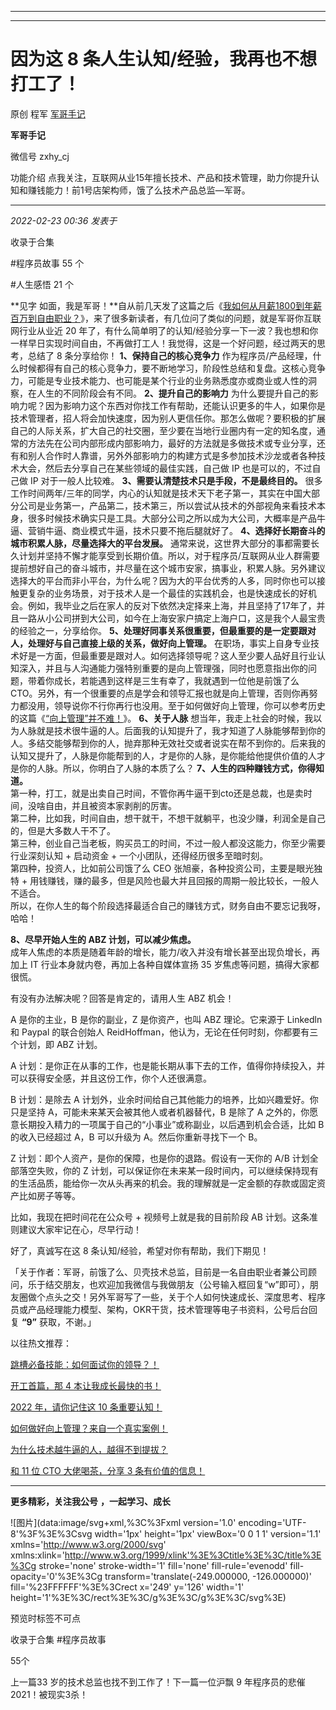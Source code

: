 ----------------------------------------
----------------------------------------
#  因为这 8 条人生认知/经验，我再也不想打工了！

原创 程军  [ 军哥手记 ](javascript:void\(0\);)

**军哥手记** ![]()

微信号 zxhy_cj

功能介绍 点我关注，互联网从业15年擅长技术、产品和技术管理，助力你提升认知和赚钱能力！前1号店架构师，饿了么技术产品总监—军哥。

____

_2022-02-23 00:36_ _发表于_

收录于合集

#程序员故事 55 个

#人生感悟 21 个

**见字
如面，我是军哥！**自从前几天发了这篇之后《[我如何从月薪1800到年薪百万到自由职业？](http://mp.weixin.qq.com/s?__biz=MzA3MDU2MjM4Ng==&mid=2247494693&idx=1&sn=da95f4b336a3ee3982d54dcf93c1cad2&chksm=9f384b18a84fc20e6dca579178127002c8043df968a52340860dffa6ee88a1a3ce3e4edf7185&scene=21#wechat_redirect)》，来了很多新读者，有几位问了类似的问题，就是军哥你互联网行业从业近
20 年了，有什么简单明了的认知/经验分享一下一波？我也想和你一样早日实现时间自由，不再做打工人！我觉得，这是一个好问题，经过两天的思考，总结了 8
条分享给你！ **1、保持自己的核心竞争力**
作为程序员/产品经理，什么时候都得有自己的核心竞争力，要不断地学习，阶段性总结和复盘。这核心竞争力，可能是专业技术能力、也可能是某个行业的业务熟悉度亦或商业或人性的洞察，在人生的不同阶段会有不同。
**2、提升自己的影响力**
为什么要提升自己的影响力呢？因为影响力这个东西对你找工作有帮助，还能认识更多的牛人，如果你是技术管理者，招人将会加快速度，因为别人更信任你。那怎么做呢？要积极的扩展自己的人际关系，扩大自己的社交圈，至少要在当地行业圈内有一定的知名度，通常的方法先在公司内部形成内部影响力，最好的方法就是多做技术或专业分享，还有和别人合作时人靠谱，另外外部影响力的构建方式是多参加技术沙龙或者各种技术大会，然后去分享自己在某些领域的最佳实践，自己做
IP 也是可以的，不过自己做 IP 对于一般人比较难。 **3、需要认清楚技术只是手段，不是最终目的。**
很多工作时间两年/三年的同学，内心的认知就是技术天下老子第一，其实在中国大部分公司是业务第一，产品第二，技术第三，所以尝试从技术的外部视角来看技术本身，很多时候技术确实只是工具。大部分公司之所以成为大公司，大概率是产品牛逼、营销牛逼、商业模式牛逼，技术只要不拖后腿就好了。
**4、选择好长期奋斗的城市积累人脉，尽量选择大的平台发展。**
通常来说，这世界大部分的事都需要长久计划并坚持不懈才能享受到长期价值。所以，对于程序员/互联网从业人群需要提前想好自己的奋斗城市，并尽量在这个城市安家，搞事业，积累人脉。另外建议选择大的平台而非小平台，为什么呢？因为大的平台优秀的人多，同时你也可以接触更复杂的业务场景，对于技术人是一个最佳的实践机会，也是快速成长的好机会。例如，我毕业之后在家人的反对下依然决定择来上海，并且坚持了17年了，并且一路从小公司拼到大公司，如今在上海安家户搞定上海户口，这是我个人最宝贵的经验之一，分享给你。
**5、处理好同事关系很重要，但最重要的是一定要跟对人，处理好与自己直接上级的关系，做好向上管理。**
在职场，事实上自身专业技术好是一方面，但最重要是跟对人。如何选择领导呢？这人至少要人品好且行业认知深入，并且与人沟通能力强特别重要的是向上管理强，同时也愿意指出你的问题，带着你成长，若能遇到这样是三生有幸了，我就遇到一位他是前饿了么CTO。另外，有一个很重要的点是学会和领导汇报也就是向上管理，否则你再努力都没用，领导说你不行你再行也没用。至于如何做好向上管理，你可以参考历史的这篇《[“向上管理”并不难！](http://mp.weixin.qq.com/s?__biz=MzA3MDU2MjM4Ng==&mid=2247492512&idx=1&sn=4933f60462ba0bdf7259d4eb41a9464a&chksm=9f38449da84fcd8b65631bbc74b0656740402f807a9d7969d2cfa58e7eae51d398bcef520be5&scene=21#wechat_redirect)》。
**6、关于人脉**
想当年，我走上社会的时候，我以为人脉就是技术很牛逼的人。后面我的认知提升了，我才知道了人脉能够帮到你的人。多结交能够帮到你的人，抛弃那种无效社交或者说实在帮不到你的。后来我的认知又提升了，人脉是你能帮到的人，才是你的人脉，是你能给他提供价值的人才是你的人脉。所以，你明白了人脉的本质了么？
**7、人生的四种赚钱方式，你得知道。**  
第一种，打工，就是出卖自己时间，不管你再牛逼干到cto还是总裁，也是卖时间，没啥自由，并且被资本家剥削的厉害。  
第二种，比如我，时间自由，想干就干，不想干就躺平，也没少赚，利润全是自己的，但是大多数人干不了。  
第三种，创业自己当老板，购买员工的时间，不过一般人都没这能力，你至少需要行业深刻认知 + 启动资金 + 一个小团队，还得经历很多至暗时刻。  
第四种，投资人，比如前公司饿了么 CEO 张旭豪，各种投资公司，主要是眼光独特 +
用钱赚钱，赚的最多，但是风险也最大并且回报的周期一般比较长，一般人不适合。  
所以，在你人生的每个阶段选择最适合自己的赚钱方式，财务自由不要忘记我呀，哈哈！  
  
 **8、尽早开始人生的 ABZ 计划，可以减少焦虑。**  
成年人焦虑的本质是随着年龄的增长，能力/收入并没有增长甚至出现负增长，再加上 IT 行业本身就内卷，再加上各种自媒体宣扬 35
岁焦虑等问题，搞得大家都很慌。

有没有办法解决呢？回答是肯定的，请用人生 ABZ 机会！

  

A 是你的主业，B 是你的副业，Z 是你资产，也叫 ABZ 理论。它来源于 Linkedln 和 Paypal 的联合创始人
ReidHoffman，他认为，无论在任何时刻，你都要有三个计划，即 ABZ 计划。

  

A 计划：是你正在从事的工作，也是能长期从事下去的工作，值得你持续投入，并可以获得安全感，并且这份工作，你个人还很满意。

  

B 计划：是除去 A 计划外，业余时间给自己其他能力的培养，比如兴趣爱好。你只是坚持 A，可能未来某天会被其他人或者机器替代，B 是除了 A
之外的，你愿意长期投入精力的一项属于自己的“小事业”或称副业，以后遇到机会合适，比如 B 的收入已经超过 A，B 可以升级为 A。然后你重新寻找下一个 B。

  

Z 计划：即个人资产，是你的保障，也是你的退路。假设有一天你的 A/B 计划全部落空失败，你的 Z
计划，可以保证你在未来某一段时间内，可以继续保持现有的生活品质，能给你一次从头再来的机会。我的理解就是一定金额的存款或固定资产比如房子等等。

  

比如，我现在把时间花在公众号 + 视频号上就是我的目前阶段 AB 计划。这条准则建议大家牢记在心，尽早行动！

  

好了，真诚写在这 8 条认知/经验，希望对你有帮助，我们下期见！

「关于作者：军哥，前饿了么、贝壳技术总监，目前是一名自由职业者兼公司顾问，乐于结交朋友，也欢迎加我微信与我做朋友（公号输入框回复“w”即可），朋友圈做个点头之交！另外军哥写了一些，关于个人如何快速成长、深度思考、程序员或产品经理能力模型、架构，OKR干货，技术管理等电子书资料，公号后台回复
**“9”** 获取，不谢。」  

以往热文推荐：

[跳槽必备技能：如何面试你的领导？！](http://mp.weixin.qq.com/s?__biz=MzA3MDU2MjM4Ng==&mid=2247494536&idx=1&sn=fb28d9f71c2a44d5286ba7e599dbecd0&chksm=9f384cb5a84fc5a30beb3c244c3e1407f07a8734d39e7629a913672ae99a1229c8a3221824ba&scene=21#wechat_redirect)  

[开工首篇，那 4
本让我成长最快的书！](http://mp.weixin.qq.com/s?__biz=MzA3MDU2MjM4Ng==&mid=2247494505&idx=1&sn=b5512dfa802962e27d19672e3556b163&chksm=9f384c54a84fc542bea49917677224dea3c8bea502e5a41858b75b92b6760241c37f7cc0a0e1&scene=21#wechat_redirect)  

[2022 年，请你记住这 10
条重要认知！](http://mp.weixin.qq.com/s?__biz=MzA3MDU2MjM4Ng==&mid=2247494294&idx=1&sn=8e4ff6f17850c0b8c5a4aa83b8b8c4f7&chksm=9f384daba84fc4bde7744e200db15cb770df8a9cdcba582c4c248c037fbc362d7c71114d49ac&scene=21#wechat_redirect)

[如何做好向上管理？来自一个真实案例！](http://mp.weixin.qq.com/s?__biz=MzA3MDU2MjM4Ng==&mid=2247494059&idx=1&sn=b82f6d701bb6ab14646ace3f33116bdd&chksm=9f384e96a84fc780714a17c74a13b6244089aa200e7fa967fa88bb163d2f269ba3b4250e05d0&scene=21#wechat_redirect)  

[为什么技术越牛逼的人，越得不到提拔？](http://mp.weixin.qq.com/s?__biz=MzA3MDU2MjM4Ng==&mid=2247494004&idx=1&sn=ac613479138f1b3ee0e957406860d79a&chksm=9f384e49a84fc75f4779918b43fbffa57f511f32c12349fbc7a494d1a91edbf173e965722734&scene=21#wechat_redirect)

[和 11 位 CTO 大佬喝茶，分享 3
条有价值的信息！](http://mp.weixin.qq.com/s?__biz=MzA3MDU2MjM4Ng==&mid=2247493485&idx=1&sn=f326187add0d56fcad53a8917702a49b&chksm=9f384050a84fc9466a5e526a261dc98d97631ad01dc9e213f9871f95eab190c7e7de52a50087&scene=21#wechat_redirect)

  

* * *

  

 **更多精彩，关注我公号** **，一起学习、成长**

![图片](data:image/svg+xml,%3C%3Fxml version='1.0' encoding='UTF-8'%3F%3E%3Csvg
width='1px' height='1px' viewBox='0 0 1 1' version='1.1'
xmlns='http://www.w3.org/2000/svg'
xmlns:xlink='http://www.w3.org/1999/xlink'%3E%3Ctitle%3E%3C/title%3E%3Cg
stroke='none' stroke-width='1' fill='none' fill-rule='evenodd' fill-
opacity='0'%3E%3Cg transform='translate\(-249.000000, -126.000000\)'
fill='%23FFFFFF'%3E%3Crect x='249' y='126' width='1'
height='1'%3E%3C/rect%3E%3C/g%3E%3C/g%3E%3C/svg%3E)

预览时标签不可点

收录于合集 #程序员故事

55个

上一篇33 岁的技术总监也找不到工作了！下一篇一位沪飘 9 年程序员的悲催 2021！被现实3杀！

